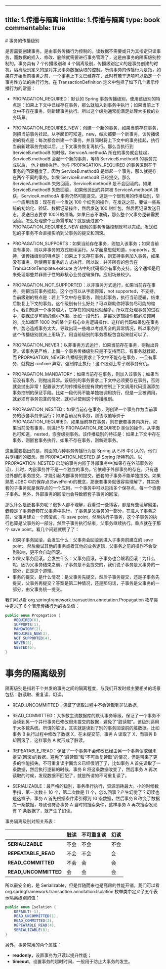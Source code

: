 
---
title: 1.传播与隔离
linktitle: 1.传播与隔离
type: book
commentable: true
---

﻿# 事务的传播级别

是否需要创建事务，是由事务传播行为控制的。读数据不需要或只为其指定只读事务，而数据的插入、修改、删除就需要进行事务管理了，这是由事务的隔离级别控制的。事务具有 7 个传播级别和 4 个隔离级别，传播级别定义的是事务创建的时机，隔离级别定义的是对并发事务数据读取的控制。所谓事务的传播行为是指，如果在开始当前事务之前，一个事务上下文已经存在，此时有若干选项可以指定一个事务性方法的执行行为。在 TransactionDefinition 定义中包括了如下几个表示传播行为的常量：

- PROPAGATION_REQUIRED：默认的 Spring 事务传播级别，使用该级别的特点是：如果上下文中已经存在事务，那么就加入到事务中执行；如果当前上下文中不存在事务，则新建事务执行。所以这个级别通常能满足处理大多数的业务场景。

- PROPAGATION_REQUIRES_NEW：创建一个新的事务，如果当前存在事务，则把当前事务挂起。从字面即可知道，new，每次都要一个新事务，该传播级别的特点是：每次都会新建一个事务，并且同时将上下文中的事务挂起，执行当前新建事务完成以后，上下文事务恢复再执行。那么当执行到 ServiceB.methodB 的时候，ServiceA.methodA 所在的事务就会挂起，ServiceB.methodB 会起一个新的事务，等待 ServiceB.methodB 的事务完成以后， 他才继续执行。他与 PROPAGATION_REQUIRED 的事务区别在于事务的回滚程度了。因为 ServiceB.methodB 是新起一个事务，那么就是存在两个不同的事务。如果 ServiceB.methodB 已经提交，那么 ServiceA.methodA 失败回滚，ServiceB.methodB 是不会回滚的。如果 ServiceB.methodB 失败回滚， 如果他抛出的异常被 ServiceA.methodA 捕获，ServiceA.methodA 事务仍然可能提交。这是一个很有用的传播级别，举一个应用场景：现在有一个发送 100 个红包的操作，在发送之前，要做一些系统的初始化、验证、数据记录操作，然后发送 100 封红包，然后再记录发送日志，发送日志要求 100%的准确，如果日志不准确，那么整个父事务逻辑需要回滚。怎么处理整个业务需求呢？就是通过这个 PROPAGATION_REQUIRES_NEW 级别的事务传播控制就可以完成。发送红包的子事务不会直接影响到父事务的提交和回滚。

- PROPAGATION_SUPPORTS：如果当前存在事务，则加入该事务；如果当前没有事务，则以非事务的方式继续运行。从字面意思就知道，supports，支持，该传播级别的特点是：如果上下文存在事务，则支持事务加入事务，如果没有事务，则使用非事务的方式执行。所以说，并非所有的包含在 TransactionTemplate.execute 方法中的代码都会有事务支持。这个通常是用来处理那些并非原子性的非核心业务逻辑操作。应用场景较少。

- PROPAGATION_NOT_SUPPORTED：以非事务方式运行，如果当前存在事务，则把当前事务挂起。这个也可以从字面得知，not supported，不支持，当前级别的特点是：若上下文中存在事务，则挂起事务，执行当前逻辑，结束后恢复上下文的事务。这个级别有什么好处？可以帮助你将事务尽可能的缩小。我们知道一个事务越大，它存在的风险也就越多。所以在处理事务的过程中，要保证尽可能的缩小范围。比如一段代码，是每次逻辑操作都必须调用的，比如循环 1000 次的某个非核心业务逻辑操作。这样的代码如果包在事务中，势必造成事务太大，导致出现一些难以考虑周全的异常情况，所以事务的这个传播级别就派上用场了。用当前级别的事务模板包含起来就可以了。

- PROPAGATION_NEVER：以非事务方式运行，如果当前存在事务，则抛出异常。该事务更严格，上面一个事务传播级别只是不支持而已，有事务就挂起，而 PROPAGATION_NEVER 传播级别要求上下文中不能存在事务，一旦有事务，就抛出 runtime 异常，强制停止执行！这个级别上辈子跟事务有仇。

- PROPAGATION_MANDATORY：如果当前存在事务，则加入该事务；如果当前没有事务，则抛出异常。该级别的事务要求上下文中必须要存在事务，否则就会抛出异常！配置该方式的传播级别是有效的控制上下文调用代码遗漏添加事务控制的保证手段。比如一段代码不能单独被调用执行，但是一旦被调用，就必须有事务包含的情况，就可以使用这个传播级别。

- PROPAGATION_NESTED：如果当前存在事务，则创建一个事务作为当前事务的嵌套事务来运行；如果当前没有事务，则该取值等价于 PROPAGATION_REQUIRED。如果当前存在事务，则在嵌套事务内执行。如果当前没有事务，则进行与 PROPAGATION_REQUIRED 类似的操作。从字面也可知道，nested，嵌套级别事务。该传播级别的特征是：如果上下文中存在事务，则嵌套事务执行，如果不存在事务，则新建事务。

这里需要指出的是，前面的六种事务传播行为是 Spring 从 EJB 中引入的，他们共享相同的概念。而 PROPAGATION_NESTED 是 Spring 所特有的。以 PROPAGATION_NESTED 启动的事务内嵌于外部事务中(如果存在外部事务的话)，此时，内嵌事务并不是一个独立的事务，它依赖于外部事务的存在，只有通过外部的事务提交，才能引起内部事务的提交，嵌套的子事务不能单独提交。如果熟悉 JDBC 中的保存点(SavePoint)的概念，那嵌套事务就很容易理解了，其实嵌套的子事务就是保存点的一个应用，一个事务中可以包括多个保存点，每一个嵌套子事务。另外，外部事务的回滚也会导致嵌套子事务的回滚。

那么什么是嵌套事务呢？很多人都不理解，我看过一些博客，都是有些理解偏差。嵌套是子事务嵌套在父事务中执行，子事务是父事务的一部分，在进入子事务之前，父事务建立一个回滚点，叫 save point，然后执行子事务，这个子事务的执行也算是父事务的一部分，然后子事务执行结束，父事务继续执行。重点就在于那个 save point。看几个问题就明了了：

- 如果子事务回滚，会发生什么：父事务会回滚到进入子事务前建立的 save point，然后尝试其他的事务或者其他的业务逻辑，父事务之前的操作不会受到影响，更不会自动回滚。
- 如果父事务回滚，会发生什么：父事务回滚，子事务也会跟着回滚！为什么呢，因为父事务结束之前，子事务是不会提交的，我们说子事务是父事务的一部分，正是这个道理。
- 事务的提交，是什么情况：是父事务先提交，然后子事务提交，还是子事务先提交，父事务再提交？答案是第二种情况，还是那句话，子事务是父事务的一部分，由父事务统一提交。

我们可以看 org.springframework.transaction.annotation.Propagation 枚举类中定义了 6 个表示传播行为的枚举值：

```java
public enum Propagation {
    REQUIRED(0),
    SUPPORTS(1),
    MANDATORY(2),
    REQUIRES_NEW(3),
    NOT_SUPPORTED(4),
    NEVER(5),
    NESTED(6);
}
```

# 事务的隔离级别

隔离级别是指若干个并发的事务之间的隔离程度，与我们开发时候主要相关的场景包括：脏读取、重复读、幻读。

- READ_UNCOMMITTED：保证了读取过程中不会读取到非法数据。

- READ_COMMITTED：大多数主流数据库的默认事务等级，保证了一个事务不会读到另一个并行事务已修改但未提交的数据，避免了“脏读取”。该级别适用于大多数系统。所谓的脏读，其实就是读到了别的事务回滚前的脏数据。比如事务 B 执行过程中修改了数据 X，在未提交前，事务 A 读取了 X，而事务 B 却回滚了，这样事务 A 就形成了脏读。

- REPEATABLE_READ：保证了一个事务不会修改已经由另一个事务读取但未提交(回滚)的数据。避免了“脏读取”和“不可重复读取”的情况，但是带来了更多的性能损失。不可重复读字面含义已经很明了了，比如事务 A 首先读取了一条数据，然后执行逻辑的时候，事务 B 将这条数据改变了，然后事务 A 再次读取的时候，发现数据不匹配了，就是所谓的不可重复读了。

- SERIALIZABLE：最严格的级别，事务串行执行，资源消耗最大。小的时候数手指，第一次数十 10 个，第二次数是 11 个，怎么回事？产生幻觉了？幻读也是这样子，事务 A 首先根据条件索引得到 10 条数据，然后事务 B 改变了数据库一条数据，导致也符合事务 A 当时的搜索条件，这样事务 A 再次搜索发现有 11 条数据了，就产生了幻读。

事务隔离级别对照关系表：

|                      | **脏读** | **不可重复读** | **幻读** |
| -------------------- | -------- | -------------- | -------- |
| **SERIALIZABLE**     | 不会     | 不会           | 不会     |
| **REPEATABLE_READ**  | 不会     | 不会           | 会       |
| **READ_COMMITTED**   | 不会     | 会             | 会       |
| **READ_UNCOMMITTED** | 会       | 会             | 会       |

所以最安全的，是 Serializable，但是伴随而来也是高昂的性能开销。我们可以看 org.springframework.transaction.annotation.Isolation 枚举类中定义了五个表示隔离级别的值：

```java
public enum Isolation {
    DEFAULT(-1),
    READ_UNCOMMITTED(1),
    READ_COMMITTED(2),
    REPEATABLE_READ(4),
    SERIALIZABLE(8);
}
```

另外，事务常用的两个属性：

- **readonly**，设置事务为只读以提升性能；
- **timeout**，设置事务的超时时间，一般用于防止大事务的发生。

    
